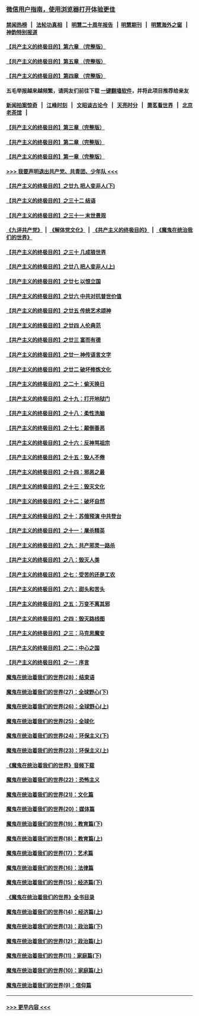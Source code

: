 ### [微信用户指南，使用浏览器打开体验更佳](https://github.com/gfw-breaker/banned-news1/blob/master/indexes/wechat-guide.md?t=0)
#### [禁闻热榜](热点新闻.md?t=0)  &nbsp;&nbsp;|&nbsp;&nbsp; [法轮功真相](https://github.com/gfw-breaker/truth/blob/master/README.md?t=0) &nbsp;&nbsp;|&nbsp;&nbsp; [明慧二十周年报告](https://github.com/gfw-breaker/mh-reports/blob/master/README.md?t=0) &nbsp;&nbsp;|&nbsp;&nbsp;[明慧期刊](https://github.com/gfw-breaker/mh-qikan) &nbsp;&nbsp;|&nbsp;&nbsp; [明慧海外之窗](https://github.com/gfw-breaker/mh-news/blob/master/README.md?t=0) &nbsp;&nbsp;|&nbsp;&nbsp; [神韵特别报道](https://github.com/gfw-breaker/mh-news/blob/master/shenyun.md?t=0)
#### [【共产主义的终极目的】第六章 （完整版）](../pages/nsc422/n11428913.md?t=02050455) 
#### [【共产主义的终极目的】第五章 （完整版）](../pages/nsc422/n11428912.md?t=02050455) 
#### [【共产主义的终极目的】第四章 （完整版）](../pages/nsc422/n11428907.md?t=02050455) 
#### 五毛举报越来越频繁，请网友们前往下载 [一键翻墙软件](https://github.com/gfw-breaker/ssr-accounts)，并将此项目推荐给亲友
#### [新闻拍案惊奇](https://github.com/gfw-breaker/banned-news1/blob/master/pages/link4.md) &nbsp;&nbsp;|&nbsp;&nbsp; [江峰时刻](https://github.com/gfw-breaker/banned-news1/blob/master/pages/link4.md) &nbsp;&nbsp;|&nbsp;&nbsp; [文昭谈古论今](https://github.com/gfw-breaker/banned-news1/blob/master/pages/link4.md) &nbsp;&nbsp;|&nbsp;&nbsp; [天亮时分](https://github.com/gfw-breaker/banned-news1/blob/master/pages/link4.md) &nbsp;&nbsp;|&nbsp;&nbsp; [萧茗看世界](https://github.com/gfw-breaker/banned-news1/blob/master/pages/link4.md) &nbsp;&nbsp;|&nbsp;&nbsp; [北京老茶馆](https://github.com/gfw-breaker/banned-news1/blob/master/pages/link4.md) &nbsp;&nbsp;|&nbsp;&nbsp; 
#### [【共产主义的终极目的】第三章（完整版）](../pages/nsc422/n11428848.md?t=02050455) 
#### [【共产主义的终极目的】第二章（完整版）](../pages/nsc422/n11428831.md?t=02050455) 
#### [【共产主义的终极目的】第一章（完整版）](../pages/nsc422/n11417651.md?t=02050455) 
#### [>>> 我要声明退出共产党、共青团、少年队 <<<](https://github.com/begood0513/goodnews/blob/master/quit/letter.md) 
#### [【共产主义的终极目的】之廿九 把人变非人(下)](../pages/nsc422/n11344140.md?t=02050455) 
#### [【共产主义的终极目的】之三十二 结语](../pages/nsc422/n11360535.md?t=02050455) 
#### [【共产主义的终极目的】之三十一 末世景观](../pages/nsc422/n11351129.md?t=02050455) 
#### [《九评共产党》](https://github.com/begood0513/9ping.md/blob/master/README.md) &nbsp;|&nbsp; [《解体党文化》](../../../../jtdwh.md/blob/master/README.md)  &nbsp;|&nbsp; [《共产主义的终极目的》](../../../../gczydzjmd.md/blob/master/README.md) &nbsp;|&nbsp; [《魔鬼在统治我们的世界》](../../../../mgztzwmdsj.md/blob/master/README.md) 
#### [【共产主义的终极目的】之三十 几成狼世界](../pages/nsc422/n11348280.md?t=02050455) 
#### [【共产主义的终极目的】之廿八 把人变非人(上)](../pages/nsc422/n11340492.md?t=02050455) 
#### [【共产主义的终极目的】之廿七 以恨立国](../pages/nsc422/n11336944.md?t=02050455) 
#### [【共产主义的终极目的】之廿六 中共对抗普世价值](../pages/nsc422/n11324785.md?t=02050455) 
#### [【共产主义的终极目的】之廿五 传统艺术颂神](../pages/nsc422/n11296396.md?t=02050455) 
#### [【共产主义的终极目的】之廿四 人伦典范](../pages/nsc422/n11296397.md?t=02050455) 
#### [【共产主义的终极目的】之廿三 富而有德](../pages/nsc422/n11283598.md?t=02050455) 
#### [【共产主义的终极目的】之廿一 神传语言文字](../pages/nsc422/n11263265.md?t=02050455) 
#### [【共产主义的终极目的】之廿二 破坏修炼文化](../pages/nsc422/n11245728.md?t=02050455) 
#### [【共产主义的终极目的】之二十：偷天换日](../pages/nsc422/n11238846.md?t=02050455) 
#### [【共产主义的终极目的】之十九：打开地狱门](../pages/nsc422/n11206376.md?t=02050455) 
#### [【共产主义的终极目的】之十八：柔性洗脑](../pages/nsc422/n11199994.md?t=02050455) 
#### [【共产主义的终极目的】之十七：颠倒善恶](../pages/nsc422/n11179782.md?t=02050455) 
#### [【共产主义的终极目的】之十六：反神骂祖宗](../pages/nsc422/n11166798.md?t=02050455) 
#### [【共产主义的终极目的】之十五：毁人不倦](../pages/nsc422/n11166792.md?t=02050455) 
#### [【共产主义的终极目的】之十四：邪恶之最](../pages/nsc422/n11150249.md?t=02050455) 
#### [【共产主义的终极目的】之十三：毁灭文化](../pages/nsc422/n11135227.md?t=02050455) 
#### [【共产主义的终极目的】之十二：破坏自然](../pages/nsc422/n11135214.md?t=02050455) 
#### [【共产主义的终极目的】之十：苏俄预演 中共登台](../pages/nsc422/n11118424.md?t=02050455) 
#### [【共产主义的终极目的】之十一：屠杀精英](../pages/nsc422/n11118442.md?t=02050455) 
#### [【共产主义的终极目的】之九：共产邪灵一路杀](../pages/nsc422/n11114139.md?t=02050455) 
#### [【共产主义的终极目的】之八：毁灭人类](../pages/nsc422/n11108503.md?t=02050455) 
#### [【共产主义的终极目的】之七：受苦的还是工农](../pages/nsc422/n11101809.md?t=02050455) 
#### [【共产主义的终极目的】之六：甜头和苦头](../pages/nsc422/n11096971.md?t=02050455) 
#### [【共产主义的终极目的】之五：万变不离其邪](../pages/nsc422/n11091285.md?t=02050455) 
#### [【共产主义的终极目的】之四：毁灭路线图](../pages/nsc422/n11086284.md?t=02050455) 
#### [【共产主义的终极目的】之三：马克思魔变](../pages/nsc422/n11061941.md?t=02050455) 
#### [【共产主义的终极目的】之二：中心之国](../pages/nsc422/n11047728.md?t=02050455) 
#### [【共产主义的终极目的】之一：序言](../pages/nsc422/n11086077.md?t=02050455) 
#### [魔鬼在统治着我们的世界(28)：结束语](../pages/nsc422/n10936246.md?t=02050455) 
#### [魔鬼在统治着我们的世界(27)：全球野心(下)](../pages/nsc422/n10928319.md?t=02050455) 
#### [魔鬼在统治着我们的世界(26)：全球野心(上)](../pages/nsc422/n10900318.md?t=02050455) 
#### [魔鬼在统治着我们的世界(25)：全球化](../pages/nsc422/n10788205.md?t=02050455) 
#### [魔鬼在统治着我们的世界(24)：环保主义(下)](../pages/nsc422/n10695307.md?t=02050455) 
#### [魔鬼在统治着我们的世界(23)：环保主义(上)](../pages/nsc422/n10688613.md?t=02050455) 
#### [《魔鬼在统治着我们的世界》音频下载](../pages/nsc422/n10635553.md?t=02050455) 
#### [魔鬼在统治着我们的世界(22)：恐怖主义](../pages/nsc422/n10614727.md?t=02050455) 
#### [魔鬼在统治着我们的世界(21)：文化篇](../pages/nsc422/n10597706.md?t=02050455) 
#### [魔鬼在统治着我们的世界(20)：媒体篇](../pages/nsc422/n10586579.md?t=02050455) 
#### [魔鬼在统治着我们的世界(19)：教育篇(下)](../pages/nsc422/n10564808.md?t=02050455) 
#### [魔鬼在统治着我们的世界(18)：教育篇(上)](../pages/nsc422/n10526970.md?t=02050455) 
#### [魔鬼在统治着我们的世界(17)：艺术篇](../pages/nsc422/n10499093.md?t=02050455) 
#### [魔鬼在统治着我们的世界(16)：法律篇](../pages/nsc422/n10485969.md?t=02050455) 
#### [魔鬼在统治着我们的世界(15)：经济篇(下)](../pages/nsc422/n10469975.md?t=02050455) 
#### [《魔鬼在统治着我们的世界》全书目录](../pages/nsc422/n10464261.md?t=02050455) 
#### [魔鬼在统治着我们的世界(14)：经济篇(上)](../pages/nsc422/n10457370.md?t=02050455) 
#### [魔鬼在统治着我们的世界(13)：政治篇(下)](../pages/nsc422/n10448270.md?t=02050455) 
#### [魔鬼在统治着我们的世界(12)：政治篇(上)](../pages/nsc422/n10444576.md?t=02050455) 
#### [魔鬼在统治着我们的世界(11)：家庭篇(下)](../pages/nsc422/n10440961.md?t=02050455) 
#### [魔鬼在统治着我们的世界(10)：家庭篇(上)](../pages/nsc422/n10435448.md?t=02050455) 
#### [魔鬼在统治着我们的世界(9)：信仰篇](../pages/nsc422/n10432159.md?t=02050455) 

----
#### [ >>> 更早内容 <<< ](../indexes/nsc422-earlier.md)
